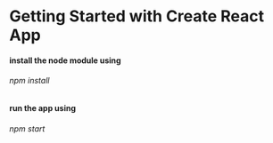 # Getting Started with Create React App

<h4>install the node module using</h4>
<h6>npm install</h6>

<h4>run the app using <h4>
  <h6>npm start</h6>


